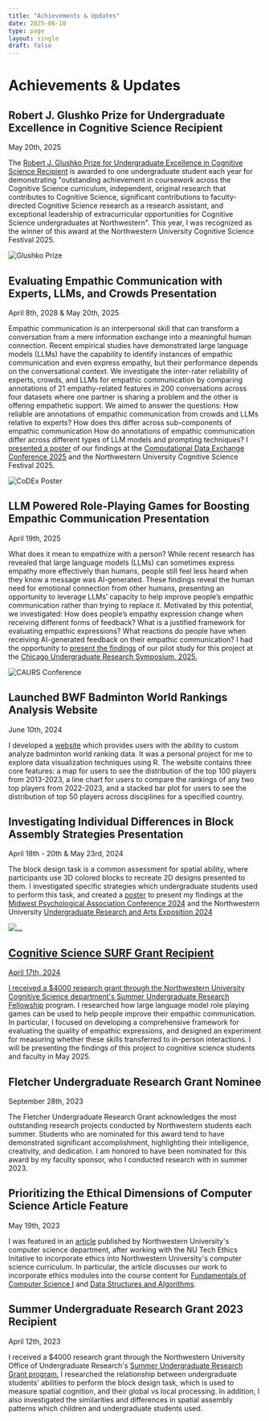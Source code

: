 ```yaml
---
title: "Achievements & Updates"
date: 2025-06-10
type: page
layout: single
draft: false
---
```

<link rel="stylesheet" href="/css/extended/custom.css">
<h1>Achievements & Updates</h1>
<div class="main-content">
    <div class="achievement-content">
        <h2>Robert J. Glushko Prize for Undergraduate Excellence in Cognitive Science Recipient</h2>
        <div class="achievement-text-and-image">
            <div class="achievement-text-content">
                <p class="date">May 20th, 2025</p>
                <p>The <a href = "https://cogsci.northwestern.edu/undergraduate/undergraduate-award.html">Robert J. Glushko Prize for Undergraduate Excellence in Cognitive Science Recipient</a> is awarded to one undergraduate student each year for demonstrating "outstanding achievement in coursework across the Cognitive Science curriculum, independent, original research that contributes to Cognitive Science, significant contributions to faculty-directed Cognitive Science research as a research assistant, and exceptional leadership of extracurricular opportunities for Cognitive Science undergraduates at Northwestern". This year, I was recognized as the winner of this award at the Northwestern University Cognitive Science Festival 2025.</p>   
            </div>
            <img src="/images/glushko-prize.png" alt="Glushko Prize" class="achievement-image" />
        </div>
    </div>
</div>
<div class="main-content">
    <div class="achievement-content">
        <h2>Evaluating Empathic Communication with Experts, LLMs, and Crowds Presentation</h2>
        <div class="achievement-text-and-image">
            <div class="achievement-text-content">
                <p class="date">April 8th, 2028 & May 20th, 2025</p>
                <p>Empathic communication is an interpersonal skill that can transform a conversation from a mere information exchange into a meaningful human connection. Recent empirical studies have demonstrated large language models (LLMs) have the capability to identify instances of empathic communication and even express empathy, but their performance depends on the conversational context. We investigate the inter-rater reliability of experts, crowds, and LLMs for empathic communication by comparing annotations of 21 empathy-related features in 200 conversations across four datasets where one partner is sharing a problem and the other is offering empathetic support. We aimed to answer the questions: How reliable are annotations of empathic communication from crowds and LLMs relative to experts? How does this differ across sub-components of empathic communication How do annotations of empathic communication differ across different types of LLM models and prompting techniques? I <a href = "https://docs.google.com/presentation/d/e/2PACX-1vQUGZsw6oMkyHiHsBZXlK9XTlNJmC93Hyj7y5wQxsSxALRfEtdmhQ0qfJCrhvwye-WEwfFKn-oYS0ax/pub?start=false&loop=false&delayms=3000">presented a poster</a> of our findings at the <a href = "https://codex.northwestern.edu/">Computational Data Exchange Conference 2025</a> and the Northwestern University Cognitive Science Festival 2025.</p>   
            </div>
            <img src="/images/codex-poster.png" alt="CoDEx Poster" class="achievement-image" />
        </div>
    </div>
</div>
<div class="main-content">
    <div class="achievement-content">
        <h2>LLM Powered Role-Playing Games for Boosting Empathic Communication Presentation</h2>
        <div class="achievement-text-and-image">
            <div class="achievement-text-content">
                <p class="date">April 19th, 2025</p>
                <p>What does it mean to empathize with a person? While recent research has revealed that large language models (LLMs) can sometimes express empathy more effectively than humans, people still feel less heard when they know a message was AI-generated. These findings reveal the human need for emotional connection from other humans, presenting an opportunity to leverage LLMs’ capacity to help improve people’s empathic communication rather than trying to replace it. Motivated by this potential, we investigated: How does people’s empathy expression change when receiving different forms of feedback? What is a justified framework for evaluating empathic expressions? What reactions do people have when receiving AI-generated feedback on their empathic communication? I had the opportunity to <a href = "https://docs.google.com/presentation/d/e/2PACX-1vTqvmuKrSZqnImqhQ1_m163JKEr03AzA-scW7iRxw4UUrZJF4Otl5D4qIE_bwQXey0Gf52RCUohO8HL/pub?start=false&loop=false&delayms=3000">present the findings</a> of our pilot study for this project at the <a href="https://www.caurs.com/">Chicago Undergraduate Research Symposium, 2025.</a></p>   
            </div>
            <img src="/images/caurs-poster.png" alt="CAURS Conference" class="achievement-image" />
        </div>
    </div>
</div>
<div class = "main-content">
    <div class="achievement-content">
        <h2>Launched BWF Badminton World Rankings Analysis Website</h2>
        <div>
            <p class = "date">June 10th, 2024</p>
            <p> I developed a <a href="https://k4x6kv-fai-poungpeth.shinyapps.io/final-project/">website</a> which provides users with the ability to custom analyze badminton world ranking data. It was a personal project for me to explore data visualization techniques using R. The website contains three core features: a map for users to see the distribution of the top 100 players from 2013-2023, a line chart for users to compare the rankings of any two top players from 2022-2023, and a stacked bar plot for users to see the distribution of top 50 players across disciplines for a specified country.</p>    
        </div> 
    </div>
</div>
<div class="main-content">
    <div class="achievement-content">
        <h2>Investigating Individual Differences in Block Assembly Strategies Presentation</h2>
        <div class="achievement-text-and-image">
            <div class="achievement-text-content">
                <p class="date">April 18th - 20th & May 23rd, 2024</p>
                <p>The block design task is a common assessment for spatial ability, where participants use 3D colored blocks to recreate 2D designs presented to them. I investigated specific strategies which undergraduate students used to perform this task, and created a <a href="https://docs.google.com/presentation/d/e/2PACX-1vQx-U-SVAA-PDlUscCI9A1LfNgqXIsfhITx1htGcj3xNdeeA2I6DfncziJ_VclmXA/pub?start=false&loop=false&delayms=3000&slide=id.p1">poster</a> to present my findings at the <a href = "https://midwesternpsych.org/">Midwest Psychological Association Conference 2024</a> and the Northwestern University <a href="https://undergradresearch.northwestern.edu/share/expo/">Undergraduate Research and Arts Exposition 2024</p>   
            </div>
            <img src="/images/mpa-poster.png" alt="..." class="achievement-image" />
        </div>
    </div>
</div>
<div class = "main-content">
    <div class="achievement-content">
        <div>
            <h2>Cognitive Science SURF Grant Recipient</h2>
            <p class = "date">April 17th, 2024</p>
            <p>I received a $4000 research grant through the Northwestern University Cognitive Science department's <a href="https://cogsci.northwestern.edu/undergraduate/surf.html">Summer Undergraduate Research Fellowship</a> program. I researched how large language model role playing games can be used to help people improve their empathic communication. In particular, I focused on developing a comprehensive framework for evaluating the quality of empathic expressions, and designed an experiment for measuring whether these skills transferred to in-person interactions. I will be presenting the findings of this project to cognitive science students and faculty in May 2025.</p>
        </div>
    </div>
</div>
<div class = "main-content">
    <div class="achievement-content">
        <div>
            <h2>Fletcher Undergraduate Research Grant Nominee</h2>
            <p class = "date">September 28th, 2023</p>
            <p>The Fletcher Undergraduate Research Grant acknowledges the most outstanding research projects conducted by Northwestern students each summer. Students who are nominated for this award tend to have demonstrated significant accomplishment, highlighting their intelligence, creativity, and dedication. I am honored to have been nominated for this award by my faculty sponsor, who I conducted research with in summer 2023.</p>
        </div>
    </div>
</div>
<div class = "main-content">
    <div class="achievement-content">
        <div>
            <h2>Prioritizing the Ethical Dimensions of Computer Science Article Feature</h2>
            <p class = "date">May 19th, 2023</p>
            <p>I was featured in an <a href="https://www.mccormick.northwestern.edu/computer-science/news-events/news/articles/2023/prioritizing-the-ethical-dimensions-of-computer-science.html">article</a> published by Northwestern University's computer science department, after working with the NU Tech Ethics Initative to incorporate ethics into Northwestern University's computer science curriculum. In particular, the article discusses our work to incorporate ethics modules into the course content for <a href="https://sites.northwestern.edu/embeddingethics/examples/northwestern/comp-sci-111/">Fundamentals of Computer Science I</a> and <a href="https://sites.northwestern.edu/embeddingethics/examples/northwestern/comp-sci-214/">Data Structures and Algorithms</a>.</p>
        </div>
    </div>
</div>
<div class = "main-content">
    <div class="achievement-content">
        <div>
            <h2>Summer Undergraduate Research Grant 2023 Recipient</h2>
            <p class = "date">April 12th, 2023</p>
            <p>I received a $4000 research grant through the Northwestern University Office of Undergraduate Research's <a href="https://undergradresearch.northwestern.edu/funding/surg/">Summer Undergraduate Research Grant program.</a> I researched the relationship between undergraduate students' abilities to perform the block design task, which is used to measure spatial cognition, and their global vs local processing. In addition, I also investigated the similarities and differences in spatial assembly patterns which children and undergraduate students used.</p>
        </div>
    </div>
</div>
</div>